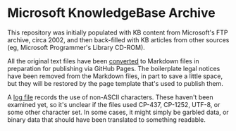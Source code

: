 # Microsoft KnowledgeBase Archive

This repository was initially populated with KB content from Microsoft's FTP archive, circa 2002, and
then back-filled with KB articles from other sources (eg, Microsoft Programmer's Library CD-ROM).

All the original text files have been [converted](scripts/genmd.js) to Markdown files in preparation for
publishing via GitHub Pages.  The boilerplate legal notices have been removed from the Markdown files,
in part to save a little space, but they will be restored by the page template that's used to publish them.

A [log file](scripts/genmd.log) records the use of non-ASCII characters.  These haven't been examined yet,
so it's unclear if the files used CP-437, CP-1252, UTF-8, or some other character set.  In some cases, it might
simply be garbled data, or binary data that should have been translated to something readable.
